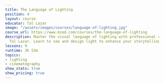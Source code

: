```yaml
---
title: The Language of Lighting
position: 4
layout: course
educator: Tal Lazar
image: "/assets/images/courses/language-of-lighting.jpg"
course_url: https://www.mzed.com/courses/the-language-of-lighting
description: Master the visual language of lighting with professional cinematographer
  Tal Lazar. Learn to see and design light to enhance your storytelling.
lessons: 9
runtime: 3h 53m
topics:
- lighting
- cinematography
show_stats: true
show_pricing: true
---
```



